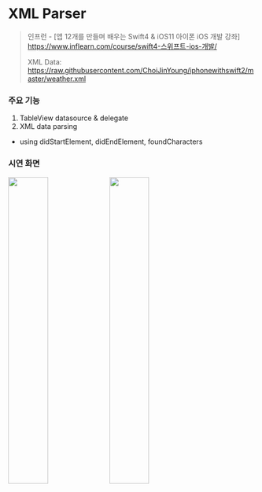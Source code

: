 # XML Parser

> 인프런 - [앱 12개를 만들며 배우는 Swift4 & iOS11 아이폰 iOS 개발 강좌]      
> https://www.inflearn.com/course/swift4-스위프트-ios-개발/   
> 
> XML Data: https://raw.githubusercontent.com/ChoiJinYoung/iphonewithswift2/master/weather.xml


### 주요 기능
1. TableView datasource & delegate
2. XML data parsing
  - using didStartElement, didEndElement, foundCharacters

### 시연 화면
<img src="https://user-images.githubusercontent.com/26273678/95080165-a3197780-0752-11eb-9fa0-27ba254515dc.png" width="40%"></img>
<img src="https://user-images.githubusercontent.com/26273678/95080190-add40c80-0752-11eb-9ae0-1027191ee1d1.png" width="40%"></img>

